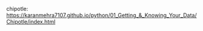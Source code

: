 chipotle: https://karanmehra7107.github.io/python/01_Getting_&_Knowing_Your_Data/Chipotle/index.html

